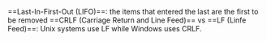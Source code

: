 ==Last-In-First-Out (LIFO)==: the items that entered the last are the first to be removed
==CRLF (Carriage Return and Line Feed)== vs ==LF (Linfe Feed)==: Unix systems use LF while Windows uses CRLF.

